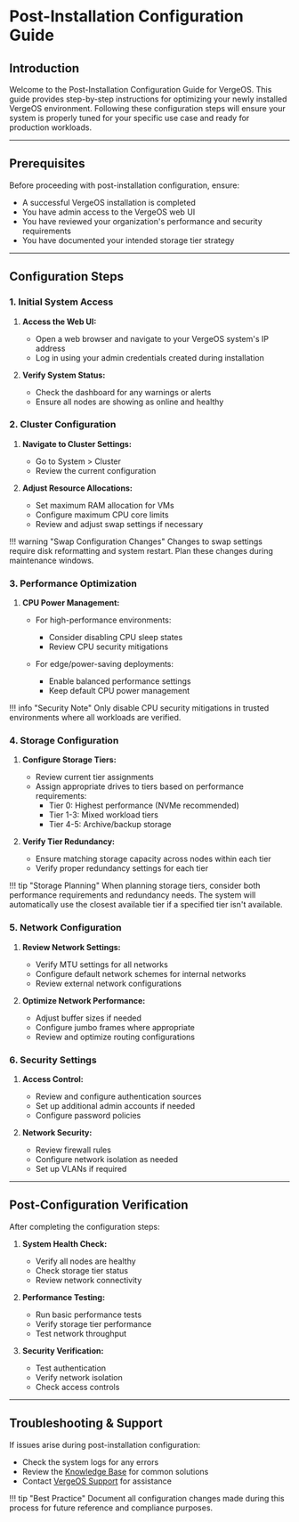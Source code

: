 # Post-Installation Configuration Guide

## Introduction

Welcome to the Post-Installation Configuration Guide for VergeOS. This guide provides step-by-step instructions for optimizing your newly installed VergeOS environment. Following these configuration steps will ensure your system is properly tuned for your specific use case and ready for production workloads.

---

## Prerequisites

Before proceeding with post-installation configuration, ensure:

* A successful VergeOS installation is completed
* You have admin access to the VergeOS web UI
* You have reviewed your organization's performance and security requirements
* You have documented your intended storage tier strategy

---

## Configuration Steps

### 1. Initial System Access

1. **Access the Web UI:**
   - Open a web browser and navigate to your VergeOS system's IP address
   - Log in using your admin credentials created during installation

2. **Verify System Status:**
   - Check the dashboard for any warnings or alerts
   - Ensure all nodes are showing as online and healthy

### 2. Cluster Configuration

1. **Navigate to Cluster Settings:**
   - Go to System > Cluster
   - Review the current configuration

2. **Adjust Resource Allocations:**
   - Set maximum RAM allocation for VMs
   - Configure maximum CPU core limits
   - Review and adjust swap settings if necessary

!!! warning "Swap Configuration Changes"
    Changes to swap settings require disk reformatting and system restart. Plan these changes during maintenance windows.

### 3. Performance Optimization

1. **CPU Power Management:**
   - For high-performance environments:
     - Consider disabling CPU sleep states
     - Review CPU security mitigations
   
   - For edge/power-saving deployments:
     - Enable balanced performance settings
     - Keep default CPU power management

!!! info "Security Note"
    Only disable CPU security mitigations in trusted environments where all workloads are verified.

### 4. Storage Configuration

1. **Configure Storage Tiers:**
   - Review current tier assignments
   - Assign appropriate drives to tiers based on performance requirements:
     * Tier 0: Highest performance (NVMe recommended)
     * Tier 1-3: Mixed workload tiers
     * Tier 4-5: Archive/backup storage

2. **Verify Tier Redundancy:**
   - Ensure matching storage capacity across nodes within each tier
   - Verify proper redundancy settings for each tier

!!! tip "Storage Planning"
    When planning storage tiers, consider both performance requirements and redundancy needs. The system will automatically use the closest available tier if a specified tier isn't available.

### 5. Network Configuration

1. **Review Network Settings:**
   - Verify MTU settings for all networks
   - Configure default network schemes for internal networks
   - Review external network configurations

2. **Optimize Network Performance:**
   - Adjust buffer sizes if needed
   - Configure jumbo frames where appropriate
   - Review and optimize routing configurations

### 6. Security Settings

1. **Access Control:**
   - Review and configure authentication sources
   - Set up additional admin accounts if needed
   - Configure password policies

2. **Network Security:**
   - Review firewall rules
   - Configure network isolation as needed
   - Set up VLANs if required

---

## Post-Configuration Verification

After completing the configuration steps:

1. **System Health Check:**
   - Verify all nodes are healthy
   - Check storage tier status
   - Review network connectivity

2. **Performance Testing:**
   - Run basic performance tests
   - Verify storage tier performance
   - Test network throughput

3. **Security Verification:**
   - Test authentication
   - Verify network isolation
   - Check access controls

---

## Troubleshooting & Support

If issues arise during post-installation configuration:

- Check the system logs for any errors
- Review the [Knowledge Base](/knowledge-base) for common solutions
- Contact [VergeOS Support](/support) for assistance

!!! tip "Best Practice"
    Document all configuration changes made during this process for future reference and compliance purposes.
